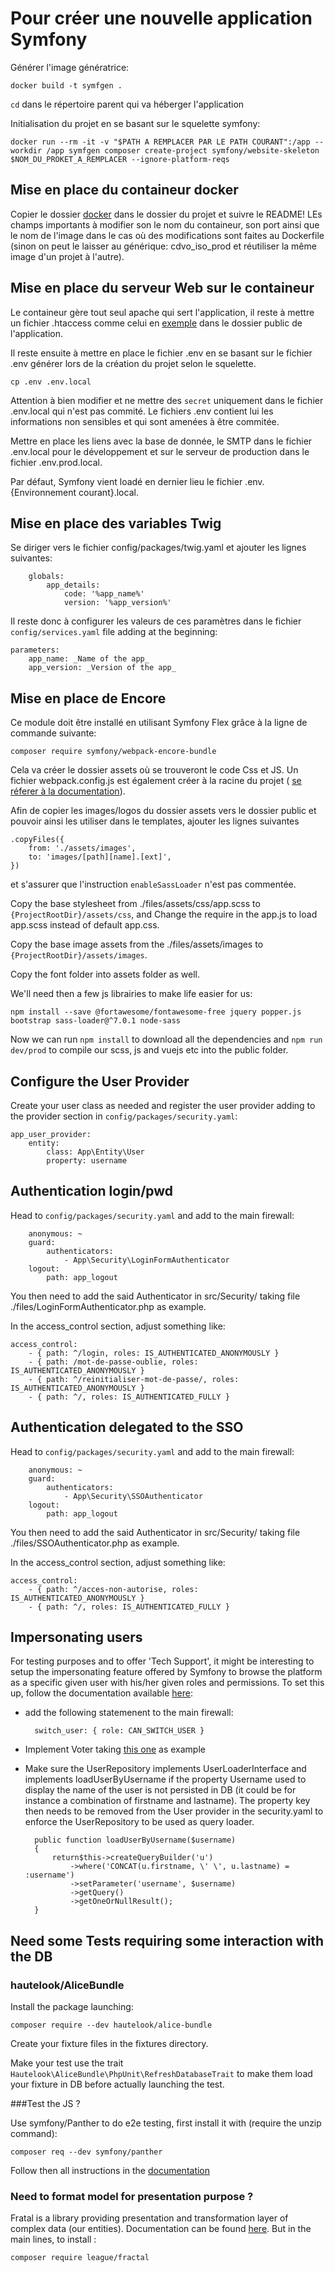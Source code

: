 # Pour créer une nouvelle application Symfony

Générer l'image génératrice:

    docker build -t symfgen .

`cd` dans le répertoire parent qui va héberger l'application

Initialisation du projet en se basant sur le squelette symfony:

    docker run --rm -it -v "$PATH A REMPLACER PAR LE PATH COURANT":/app --workdir /app symfgen composer create-project symfony/website-skeleton $NOM_DU_PROKET_A_REMPLACER --ignore-platform-reqs

## Mise en place du containeur docker

Copier le dossier [docker](./docker) dans le dossier du projet et suivre le README!
LEs champs importants à modifier son le nom du containeur, son port ainsi que le nom de l'image dans le cas où des modifications sont faites au Dockerfile (sinon on peut le laisser au générique: cdvo_iso_prod et réutiliser la même image d'un projet à l'autre).

## Mise en place du serveur Web sur le containeur

Le containeur gère tout seul apache qui sert l'application, il reste à mettre un fichier .htaccess comme celui en [exemple](files/.htaccess) dans le dossier public de l'application.

Il reste ensuite à mettre en place le fichier .env en se basant sur le fichier .env générer lors de la création du projet selon le squelette.

    cp .env .env.local

Attention à bien modifier et ne mettre des `secret` uniquement dans le fichier .env.local qui n'est pas commité. Le fichiers .env contient lui les informations non sensibles et qui sont amenées à être commitée.

Mettre en place les liens avec la base de donnée, le SMTP dans le fichier .env.local pour le développement et sur le serveur de production dans le fichier .env.prod.local.

Par défaut, Symfony vient loadé en dernier lieu le fichier .env.{Environnement courant}.local.

## Mise en place des variables Twig

Se diriger vers le fichier config/packages/twig.yaml et ajouter les lignes suivantes:

```
    globals:
        app_details:
            code: '%app_name%'
            version: '%app_version%'
```

Il reste donc à configurer les valeurs de ces paramètres dans le fichier `config/services.yaml` file adding at the beginning:

```
parameters:
    app_name: _Name of the app_
    app_version: _Version of the app_
```

## Mise en place de Encore

Ce module doit être installé en utilisant Symfony Flex grâce à la ligne de commande suivante:

    composer require symfony/webpack-encore-bundle

Cela va créer le dossier assets où se trouveront le code Css et JS. Un fichier webpack.config.js est également créer à la racine du projet ( [se réferer à la documentation](https://symfony.com/doc/current/frontend/encore/installation.html)).

Afin de copier les images/logos du dossier assets vers le dossier public et pouvoir ainsi les utiliser dans le templates, ajouter les lignes suivantes

```
.copyFiles({
    from: './assets/images',
    to: 'images/[path][name].[ext]',
})
```

et s'assurer que l'instruction `enableSassLoader` n'est pas commentée.

Copy the base stylesheet from ./files/assets/css/app.scss to `{ProjectRootDir}/assets/css`, and Change the require in the app.js to load app.scss instead of default app.css.

Copy the base image assets from the ./files/assets/images to `{ProjectRootDir}/assets/images`.

Copy the font folder into assets folder as well.

We'll need then a few js librairies to make life easier for us:

    npm install --save @fortawesome/fontawesome-free jquery popper.js bootstrap sass-loader@^7.0.1 node-sass

Now we can run `npm install` to download all the dependencies and `npm run dev/prod` to compile our scss, js and vuejs etc into the public folder.

## Configure the User Provider

Create your user class as needed and register the user provider adding to the provider section in `config/packages/security.yaml`:

```
app_user_provider:
    entity:
        class: App\Entity\User
        property: username
```

## Authentication login/pwd

Head to `config/packages/security.yaml` and add to the main firewall:

```
    anonymous: ~
    guard:
        authenticators:
            - App\Security\LoginFormAuthenticator
    logout:
        path: app_logout
```

You then need to add the said Authenticator in src/Security/ taking file ./files/LoginFormAuthenticator.php as example.

In the access_control section, adjust something like:

    access_control:
        - { path: ^/login, roles: IS_AUTHENTICATED_ANONYMOUSLY }
        - { path: /mot-de-passe-oublie, roles: IS_AUTHENTICATED_ANONYMOUSLY }
        - { path: ^/reinitialiser-mot-de-passe/, roles: IS_AUTHENTICATED_ANONYMOUSLY }
        - { path: ^/, roles: IS_AUTHENTICATED_FULLY }

## Authentication delegated to the SSO

Head to `config/packages/security.yaml` and add to the main firewall:

```
    anonymous: ~
    guard:
        authenticators:
            - App\Security\SSOAuthenticator
    logout:
        path: app_logout
```

You then need to add the said Authenticator in src/Security/ taking file ./files/SSOAuthenticator.php as example.

In the access_control section, adjust something like:

    access_control:
        - { path: ^/acces-non-autorise, roles: IS_AUTHENTICATED_ANONYMOUSLY }
        - { path: ^/, roles: IS_AUTHENTICATED_FULLY }

## Impersonating users

For testing purposes and to offer 'Tech Support', it might be interesting to setup the impersonating feature offered by Symfony to browse the platform as a specific given user with his/her given roles and permissions.
To set this up, follow the documentation available [here](https://symfony.com/doc/current/security/impersonating_user.html):

- add the following statemenent to the main firewall:

        switch_user: { role: CAN_SWITCH_USER }

* Implement Voter taking [this one](./files/SwitchToUserVoter.php) as example

* Make sure the UserRepository implements UserLoaderInterface and implements loadUserByUsername if the property Username used to display the name of the user is not persisted in DB (it could be for instance a combination of firstname and lastname). The property key then needs to be removed from the User provider in the security.yaml to enforce the UserRepository to be used as query loader.

        public function loadUserByUsername($username)
        {
            return$this->createQueryBuilder('u')
                ->where('CONCAT(u.firstname, \' \', u.lastname) = :username')
                ->setParameter('username', $username)
                ->getQuery()
                ->getOneOrNullResult();
        }

## Need some Tests requiring some interaction with the DB

### hautelook/AliceBundle

Install the package launching:

    composer require --dev hautelook/alice-bundle

Create your fixture files in the fixtures directory.

Make your test use the trait `Hautelook\AliceBundle\PhpUnit\RefreshDatabaseTrait` to make them load your fixture in DB before actually launching the test.

###Test the JS ?

Use symfony/Panther to do e2e testing, first install it with (require the unzip command):

    composer req --dev symfony/panther

Follow then all instructions in the [documentation](https://packagist.org/packages/symfony/panther)

### Need to format model for presentation purpose ?

Fratal is a library providing presentation and transformation layer of complex data (our entities).
Documentation can be found [here](https://fractal.thephpleague.com/). But in the main lines, to install :

    composer require league/fractal
